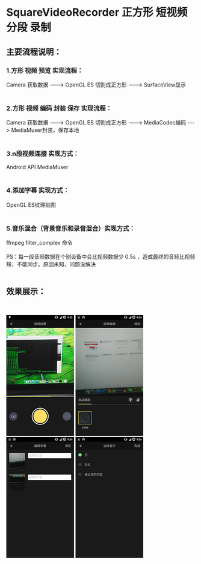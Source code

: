 # SquareVideoRecorder 正方形 短视频 分段 录制<br/>

## 主要流程说明：
### 1.方形 视频 预览 实现流程：
Camera 获取数据 ---> OpenGL ES 切割成正方形 ---> SurfaceView显示
<br/><br/>
### 2.方形 视频 编码 封装 保存 实现流程：
Camera 获取数据 ---> OpenGL ES 切割成正方形 ---> MediaCodec编码 ---> MediaMuxer封装，保存本地
<br/><br/>
### 3.n段视频连接 实现方式：
Android API MediaMuxer
<br/><br/>
### 4.添加字幕 实现方式：
OpenGL ES纹理贴图
<br/><br/>
### 5.音乐混合（背景音乐和录音混合）实现方式：
ffmpeg  filter_complex 命令
<br/><br/>
PS：每一段音频数据在个别设备中会比视频数据少 0.5s ，造成最终的音频比视频短，不能同步。原因未知，问题没解决
<br/>
<br/>
## 效果展示：
<br/>

![视频拍摄](https://github.com/jarvisyin/SquareVideoRecorder/blob/master/demo_picture/4.png "视频拍摄")
![视频编辑](https://github.com/jarvisyin/SquareVideoRecorder/blob/master/demo_picture/5.png "视频编辑")
![添加字幕](https://github.com/jarvisyin/SquareVideoRecorder/blob/master/demo_picture/6.png "添加字幕") 
![添加音乐](https://github.com/jarvisyin/SquareVideoRecorder/blob/master/demo_picture/7.png "添加音乐") 
